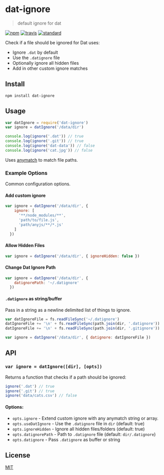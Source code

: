# dat-ignore

> default ignore for dat

[![npm][npm-image]][npm-url]
[![travis][travis-image]][travis-url]
[![standard][standard-image]][standard-url]

Check if a file should be ignored for Dat uses:

* Ignore `.dat` by default
* Use the `.datignore` file
* Optionally ignore all hidden files
* Add in other custom ignore matches

## Install

```
npm install dat-ignore
```

## Usage

```js
var datIgnore = require('dat-ignore')
var ignore = datIgnore('/data/dir')

console.log(ignore('.dat')) // true
console.log(ignore('.git')) // true
console.log(ignore('dat-data')) // false
console.log(ignore('cat.jpg')) // false
```

Uses [anymatch](https://github.com/es128/anymatch) to match file paths.

### Example Options

Common configuration options.

#### Add custom ignore

```js
var ignore = datIgnore('/data/dir', {
    ignore: [
      '**/node_modules/**', 
      'path/to/file.js',
      'path/anyjs/**/*.js'
    ]
  })
```

#### Allow Hidden Files

```js
var ignore = datIgnore('/data/dir', { ignoreHidden: false })
```

####  Change Dat Ignore Path

```js
var ignore = datIgnore('/data/dir', {
    datignorePath: '~/.datignore'
  })
```

#### `.datignore` as string/buffer

Pass in a string as a newline delimited list of things to ignore.

```js
var datIgnoreFile = fs.readFileSync('~/.datignore')
datIgnoreFile += '\n' + fs.readFileSync(path.join(dir, '.datignore'))
datIgnoreFile += '\n' + fs.readFileSync(path.join(dir, '.gitignore'))

var ignore = datIgnore('/data/dir', { datignore: datIgnoreFile })
```

## API

### `var ignore = datIgnore([dir], [opts])`

Returns a function that checks if a path should be ignored:

```js
ignore('.dat') // true
ignore('.git') // true
ignore('data/cats.csv') // false
```

#### Options:

* `opts.ignore` - Extend custom ignore with any anymatch string or array.
* `opts.useDatIgnore` - Use the `.datignore` file in `dir` (default: true)
* `opts.ignoreHidden` - Ignore all hidden files/folders (default: true)
* `opts.datignorePath` - Path to `.datignore` file (default: `dir/.datignore`)
* `opts.datignore` - Pass `.datignore` as buffer or string

## License

[MIT](LICENSE.md)

[npm-image]: https://img.shields.io/npm/v/dat-ignore.svg?style=flat-square
[npm-url]: https://www.npmjs.com/package/dat-ignore
[travis-image]: https://img.shields.io/travis/joehand/dat-ignore.svg?style=flat-square
[travis-url]: https://travis-ci.org/joehand/dat-ignore
[standard-image]: https://img.shields.io/badge/code%20style-standard-brightgreen.svg?style=flat-square
[standard-url]: http://npm.im/standard
